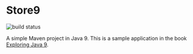 # Store9

![build status](https://circleci.com/gh/VividcodeIO/store9.png)

A simple Maven project in Java 9. This is a sample application in the book [Exploring Java 9](https://leanpub.com/java9).
